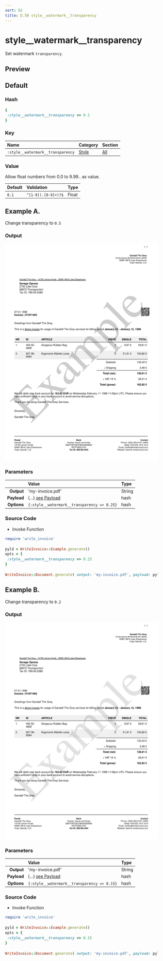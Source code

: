 ```yaml
---
sort: 82
title: D.50 style__watermark__transparency
---
```

# style__watermark__transparency

Set watermark `transparency`.


## Preview

<div >
    <canvas id='canvas' search=':style__watermark__transparency' palette='option_detail'></canvas>
</div>
<script src="../assets/js/marker.js"></script>  

 
## Default

### Hash

```ruby
{
 :style__watermark__transparency => 0.1
} 
```

### Key

| **Name** | **Category** | **Section** |
| :--- | :--- | :--- |
| ```:style__watermark__transparency``` |  [Style](./#style) | [All](../sections/) |

### Value

Allow float numbers from 0.0 to 9.99.. as value.

| **Default**| **Validation**| **Type** |
| :--- | :--- | :--- |
| ```0.1``` | ```^[1-9](.[0-9]+)?$``` | Float |

## Example A.

Change transparency to `0.5`

### Output

<img src="../assets/images/options/style__watermark__transparency--a.png">



### Parameters

| | **Value** | **Type** |
|------:|:------|:------|
| **Output** | 'my-invoice.pdf' | String |
| **Payload** | {...} [see Payload](../payload) | hash |
| **Options** | ```{:style__watermark__transparency => 0.25}``` | hash |


### Source Code

* Invoke Function

```ruby
require 'write_invoice'
 
pyld = WriteInvoice::Example.generate()
opts = {
 :style__watermark__transparency => 0.25
}
 
WriteInvoice::Document.generate( output: 'my-invoice.pdf', payload: pyld, options: opts )

```

## Example B.

Change transparency to `0.2`

### Output

<img src="../assets/images/options/style__watermark__transparency--b.png">



### Parameters

| | **Value** | **Type** |
|------:|:------|:------|
| **Output** | 'my-invoice.pdf' | String |
| **Payload** | {...} [see Payload](../payload) | hash |
| **Options** | ```{:style__watermark__transparency => 0.15}``` | hash |


### Source Code

* Invoke Function

```ruby
require 'write_invoice'
 
pyld = WriteInvoice::Example.generate()
opts = {
 :style__watermark__transparency => 0.15
}
 
WriteInvoice::Document.generate( output: 'my-invoice.pdf', payload: pyld, options: opts )

```

